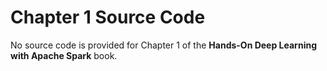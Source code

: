# Chapter 1 Source Code
No source code is provided for Chapter 1 of the **Hands-On Deep Learning with Apache Spark** book.  

  
  


